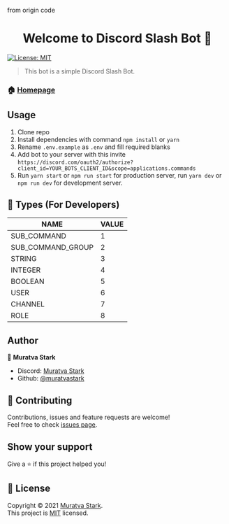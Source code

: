 from origin code

<h1 align="center">Welcome to Discord Slash Bot 👋</h1>
<p>
  <a href="#" target="_blank">
    <img alt="License: MIT" src="https://img.shields.io/badge/License-MIT-yellow.svg" />
  </a>
</p>

> This bot is a simple Discord Slash Bot.

### 🏠 [Homepage](https://github.com/muratvastark/discord-slash-bot)

## Usage

1. Clone repo
2. Install dependencies with command `npm install` or `yarn`
3. Rename `.env.example` as `.env` and fill required blanks
4. Add bot to your server with this invite `https://discord.com/oauth2/authorize?client_id=YOUR_BOTS_CLIENT_ID&scope=applications.commands`
5. Run `yarn start` or `npm run start` for production server, run `yarn dev` or `npm run dev` for development server.

## 🎈 Types (For Developers)

| NAME              | VALUE |
| ----------------- | ----- |
| SUB_COMMAND       | 1     |
| SUB_COMMAND_GROUP | 2     |
| STRING            | 3     |
| INTEGER           | 4     |
| BOOLEAN           | 5     |
| USER              | 6     |
| CHANNEL           | 7     |
| ROLE              | 8     |

## Author

👤 **Muratva Stark**

* Discord: [Muratva Stark](https://discord.com/users/470974660264067072)
* Github: [@muratvastark](https://github.com/muratvastark)

## 🤝 Contributing

Contributions, issues and feature requests are welcome!<br />Feel free to check [issues page](https://github.com/muratvastark/discord-slash-bot/issues). 

## Show your support

Give a ⭐️ if this project helped you!

## 📝 License

Copyright © 2021 [Muratva Stark](https://github.com/muratvastark).<br />
This project is [MIT](https://github.com/muratvastark/discord-slash-bot/blob/main/LICENSE) licensed.

